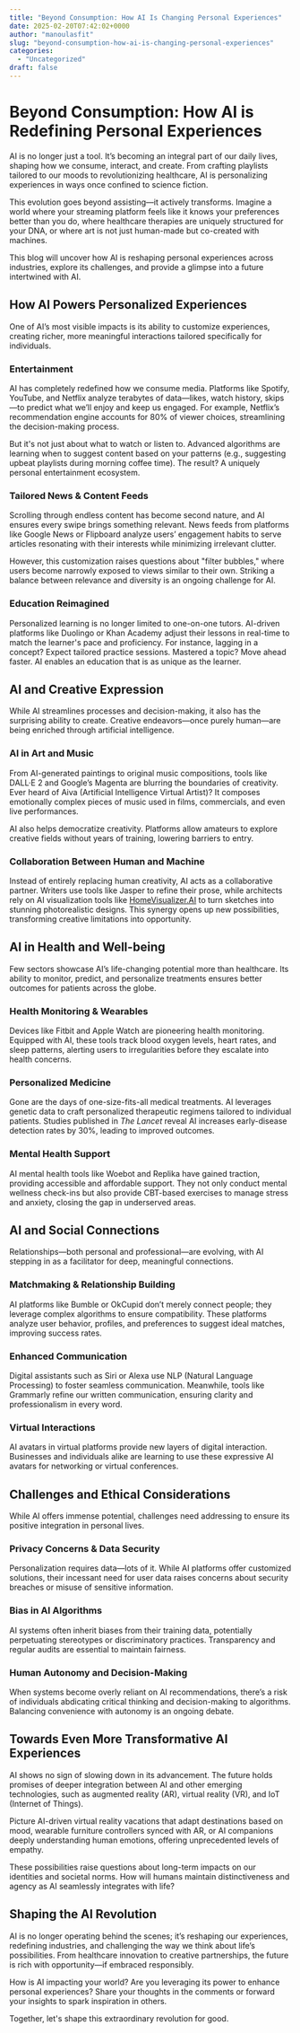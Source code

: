 ```yaml
---
title: "Beyond Consumption: How AI Is Changing Personal Experiences"
date: 2025-02-20T07:42:02+0000
author: "manoulasfit"
slug: "beyond-consumption-how-ai-is-changing-personal-experiences"
categories:
  - "Uncategorized"
draft: false
---
```

# Beyond Consumption: How AI is Redefining Personal Experiences

AI is no longer just a tool. It’s becoming an integral part of our daily lives, shaping how we consume, interact, and create. From crafting playlists tailored to our moods to revolutionizing healthcare, AI is personalizing experiences in ways once confined to science fiction.

This evolution goes beyond assisting—it actively transforms. Imagine a world where your streaming platform feels like it knows your preferences better than you do, where healthcare therapies are uniquely structured for your DNA, or where art is not just human-made but co-created with machines.

This blog will uncover how AI is reshaping personal experiences across industries, explore its challenges, and provide a glimpse into a future intertwined with AI.

## How AI Powers Personalized Experiences

One of AI’s most visible impacts is its ability to customize experiences, creating richer, more meaningful interactions tailored specifically for individuals.

### Entertainment

AI has completely redefined how we consume media. Platforms like Spotify, YouTube, and Netflix analyze terabytes of data—likes, watch history, skips—to predict what we’ll enjoy and keep us engaged. For example, Netflix’s recommendation engine accounts for 80% of viewer choices, streamlining the decision-making process.

But it's not just about what to watch or listen to. Advanced algorithms are learning when to suggest content based on your patterns (e.g., suggesting upbeat playlists during morning coffee time). The result? A uniquely personal entertainment ecosystem.

### Tailored News & Content Feeds

Scrolling through endless content has become second nature, and AI ensures every swipe brings something relevant. News feeds from platforms like Google News or Flipboard analyze users’ engagement habits to serve articles resonating with their interests while minimizing irrelevant clutter.

However, this customization raises questions about "filter bubbles," where users become narrowly exposed to views similar to their own. Striking a balance between relevance and diversity is an ongoing challenge for AI.

### Education Reimagined

Personalized learning is no longer limited to one-on-one tutors. AI-driven platforms like Duolingo or Khan Academy adjust their lessons in real-time to match the learner's pace and proficiency. For instance, lagging in a concept? Expect tailored practice sessions. Mastered a topic? Move ahead faster. AI enables an education that is as unique as the learner.

## AI and Creative Expression

While AI streamlines processes and decision-making, it also has the surprising ability to create. Creative endeavors—once purely human—are being enriched through artificial intelligence.

### AI in Art and Music

From AI-generated paintings to original music compositions, tools like DALL·E 2 and Google’s Magenta are blurring the boundaries of creativity. Ever heard of Aiva (Artificial Intelligence Virtual Artist)? It composes emotionally complex pieces of music used in films, commercials, and even live performances.

AI also helps democratize creativity. Platforms allow amateurs to explore creative fields without years of training, lowering barriers to entry.

### Collaboration Between Human and Machine

Instead of entirely replacing human creativity, AI acts as a collaborative partner. Writers use tools like Jasper to refine their prose, while architects rely on AI visualization tools like [HomeVisualizer.AI](https://homevisualizer.ai?aff=9mwngN) to turn sketches into stunning photorealistic designs. This synergy opens up new possibilities, transforming creative limitations into opportunity.

## AI in Health and Well-being

Few sectors showcase AI’s life-changing potential more than healthcare. Its ability to monitor, predict, and personalize treatments ensures better outcomes for patients across the globe.

### Health Monitoring & Wearables

Devices like Fitbit and Apple Watch are pioneering health monitoring. Equipped with AI, these tools track blood oxygen levels, heart rates, and sleep patterns, alerting users to irregularities before they escalate into health concerns.

### Personalized Medicine

Gone are the days of one-size-fits-all medical treatments. AI leverages genetic data to craft personalized therapeutic regimens tailored to individual patients. Studies published in *The Lancet* reveal AI increases early-disease detection rates by 30%, leading to improved outcomes.

### Mental Health Support

AI mental health tools like Woebot and Replika have gained traction, providing accessible and affordable support. They not only conduct mental wellness check-ins but also provide CBT-based exercises to manage stress and anxiety, closing the gap in underserved areas.

## AI and Social Connections

Relationships—both personal and professional—are evolving, with AI stepping in as a facilitator for deep, meaningful connections.

### Matchmaking & Relationship Building

AI platforms like Bumble or OkCupid don’t merely connect people; they leverage complex algorithms to ensure compatibility. These platforms analyze user behavior, profiles, and preferences to suggest ideal matches, improving success rates.

### Enhanced Communication

Digital assistants such as Siri or Alexa use NLP (Natural Language Processing) to foster seamless communication. Meanwhile, tools like Grammarly refine our written communication, ensuring clarity and professionalism in every word.

### Virtual Interactions

AI avatars in virtual platforms provide new layers of digital interaction. Businesses and individuals alike are learning to use these expressive AI avatars for networking or virtual conferences.

## Challenges and Ethical Considerations

While AI offers immense potential, challenges need addressing to ensure its positive integration in personal lives.

### Privacy Concerns & Data Security

Personalization requires data—lots of it. While AI platforms offer customized solutions, their incessant need for user data raises concerns about security breaches or misuse of sensitive information.

### Bias in AI Algorithms

AI systems often inherit biases from their training data, potentially perpetuating stereotypes or discriminatory practices. Transparency and regular audits are essential to maintain fairness.

### Human Autonomy and Decision-Making

When systems become overly reliant on AI recommendations, there’s a risk of individuals abdicating critical thinking and decision-making to algorithms. Balancing convenience with autonomy is an ongoing debate.

## Towards Even More Transformative AI Experiences

AI shows no sign of slowing down in its advancement. The future holds promises of deeper integration between AI and other emerging technologies, such as augmented reality (AR), virtual reality (VR), and IoT (Internet of Things).

Picture AI-driven virtual reality vacations that adapt destinations based on mood, wearable furniture controllers synced with AR, or AI companions deeply understanding human emotions, offering unprecedented levels of empathy.

These possibilities raise questions about long-term impacts on our identities and societal norms. How will humans maintain distinctiveness and agency as AI seamlessly integrates with life?

## Shaping the AI Revolution

AI is no longer operating behind the scenes; it’s reshaping our experiences, redefining industries, and challenging the way we think about life’s possibilities. From healthcare innovation to creative partnerships, the future is rich with opportunity—if embraced responsibly.

How is AI impacting your world? Are you leveraging its power to enhance personal experiences? Share your thoughts in the comments or forward your insights to spark inspiration in others.

Together, let's shape this extraordinary revolution for good.